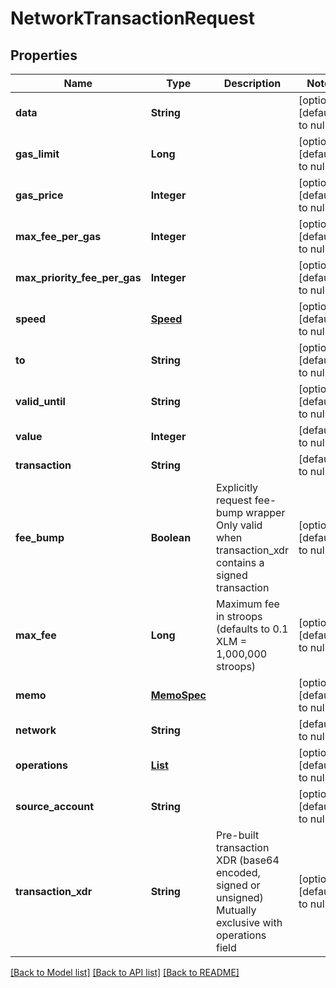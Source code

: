 # NetworkTransactionRequest

## Properties

| Name                         | Type                         | Description                                                                                             | Notes                        |
| ---------------------------- | ---------------------------- | ------------------------------------------------------------------------------------------------------- | ---------------------------- |
| **data**                     | **String**                   |                                                                                                         | [optional] [default to null] |
| **gas_limit**                | **Long**                     |                                                                                                         | [optional] [default to null] |
| **gas_price**                | **Integer**                  |                                                                                                         | [optional] [default to null] |
| **max_fee_per_gas**          | **Integer**                  |                                                                                                         | [optional] [default to null] |
| **max_priority_fee_per_gas** | **Integer**                  |                                                                                                         | [optional] [default to null] |
| **speed**                    | [**Speed**](Speed.md)        |                                                                                                         | [optional] [default to null] |
| **to**                       | **String**                   |                                                                                                         | [optional] [default to null] |
| **valid_until**              | **String**                   |                                                                                                         | [optional] [default to null] |
| **value**                    | **Integer**                  |                                                                                                         | [default to null]            |
| **transaction**              | **String**                   |                                                                                                         | [default to null]            |
| **fee_bump**                 | **Boolean**                  | Explicitly request fee-bump wrapper Only valid when transaction_xdr contains a signed transaction       | [optional] [default to null] |
| **max_fee**                  | **Long**                     | Maximum fee in stroops (defaults to 0.1 XLM &#x3D; 1,000,000 stroops)                                   | [optional] [default to null] |
| **memo**                     | [**MemoSpec**](MemoSpec.md)  |                                                                                                         | [optional] [default to null] |
| **network**                  | **String**                   |                                                                                                         | [default to null]            |
| **operations**               | [**List**](OperationSpec.md) |                                                                                                         | [optional] [default to null] |
| **source_account**           | **String**                   |                                                                                                         | [optional] [default to null] |
| **transaction_xdr**          | **String**                   | Pre-built transaction XDR (base64 encoded, signed or unsigned) Mutually exclusive with operations field | [optional] [default to null] |

[[Back to Model list]](../README.md#documentation-for-models) [[Back to API list]](../README.md#documentation-for-api-endpoints) [[Back to README]](../README.md)
